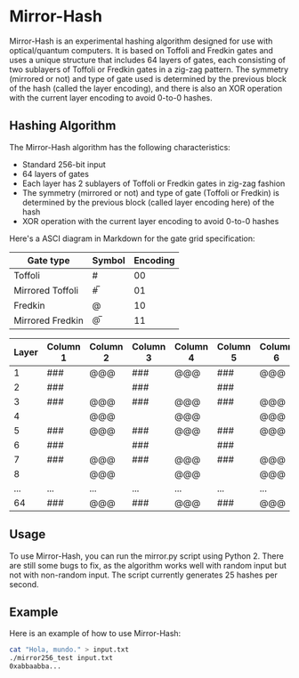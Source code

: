 # Mirror-Hash

Mirror-Hash is an experimental hashing algorithm designed for use with optical/quantum computers. It is based on Toffoli and Fredkin gates and uses a unique structure that includes 64 layers of gates, each consisting of two sublayers of Toffoli or Fredkin gates in a zig-zag pattern. The symmetry (mirrored or not) and type of gate used is determined by the previous block of the hash (called the layer encoding), and there is also an XOR operation with the current layer encoding to avoid 0-to-0 hashes.

## Hashing Algorithm
The Mirror-Hash algorithm has the following characteristics:

- Standard 256-bit input
- 64 layers of gates
- Each layer has 2 sublayers of Toffoli or Fredkin gates in zig-zag fashion
- The symmetry (mirrored or not) and type of gate (Toffoli or Fredkin) is determined by the previous block (called layer encoding here) of the hash
- XOR operation with the current layer encoding to avoid 0-to-0 hashes

Here's a ASCI diagram in Markdown for the gate grid specification:

| Gate type | Symbol | Encoding |
|-----------|--------|----------|
| Toffoli   |   #    |    00    |
| Mirrored Toffoli   |   #̅   |    01    |
| Fredkin   |   @    |    10    |
| Mirrored Fredkin   |   @̅   |    11    |

| Layer | Column 1 | Column 2 | Column 3 | Column 4 | Column 5 | Column 6 | Column 7 | Column 8 |
|-------|----------|----------|----------|----------|----------|----------|----------|----------|
|   1   |   ###    |   @@@    |   ###    |   @@@    |   ###    |   @@@    |   ###    |   @@@    |
|   2   |   ###    |          |   ###    |          |   ###    |          |   ###    |          |
|   3   |   ###    |   @@@    |   ###    |   @@@    |   ###    |   @@@    |   ###    |   @@@    |
|   4   |          |   @@@    |          |   @@@    |          |   @@@    |          |   @@@    |
|   5   |   ###    |   @@@    |   ###    |   @@@    |   ###    |   @@@    |   ###    |   @@@    |
|   6   |   ###    |          |   ###    |          |   ###    |          |   ###    |          |
|   7   |   ###    |   @@@    |   ###    |   @@@    |   ###    |   @@@    |   ###    |   @@@    |
|   8   |          |   @@@    |          |   @@@    |          |   @@@    |          |   @@@    |
|  ...  |   ...    |    ...   |    ...   |    ...   |    ...   |    ...   |    ...   |    ...   |
|  64   |   ###    |   @@@    |   ###    |   @@@    |   ###    |   @@@    |   ###    |   @@@    |


## Usage
To use Mirror-Hash, you can run the mirror.py script using Python 2. There are still some bugs to fix, as the algorithm works well with random input but not with non-random input. The script currently generates 25 hashes per second.

## Example
Here is an example of how to use Mirror-Hash:

```bash
cat "Hola, mundo." > input.txt
./mirror256_test input.txt
0xabbaabba...
```
